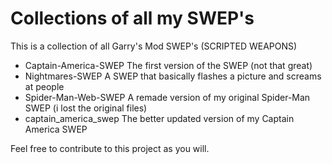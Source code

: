 # Collections of all my SWEP's
This is a collection of all Garry's Mod SWEP's (SCRIPTED WEAPONS)

- Captain-America-SWEP The first version of the SWEP (not that great)
- Nightmares-SWEP A SWEP that basically flashes a picture and screams at people
- Spider-Man-Web-SWEP A remade version of my original Spider-Man SWEP (i lost the original files)
- captain_america_swep The better updated version of my Captain America SWEP

Feel free to contribute to this project as you will.